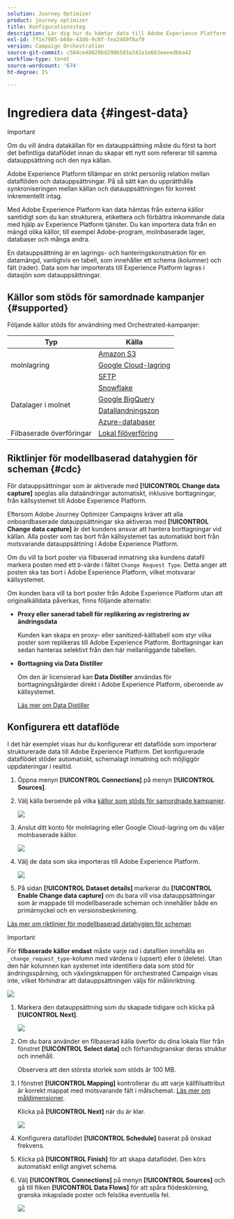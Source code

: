 ```yaml
---
solution: Journey Optimizer
product: journey optimizer
title: Konfigurationssteg
description: Lär dig hur du hämtar data till Adobe Experience Platform från källor som stöds, som SFTP, molnlagring eller databaser.
exl-id: 7f1e7985-b68e-43d6-9c8f-fea2469f8af9
version: Campaign Orchestration
source-git-commit: c584ce48029bd298b503a342a1e663eeeedbba42
workflow-type: tm+mt
source-wordcount: '674'
ht-degree: 1%

---
```



# Ingrediera data {#ingest-data}

>[!IMPORTANT]
>
>Om du vill ändra datakällan för en datauppsättning måste du först ta bort det befintliga dataflödet innan du skapar ett nytt som refererar till samma datauppsättning och den nya källan.
>
>Adobe Experience Platform tillämpar en strikt personlig relation mellan dataflöden och datauppsättningar. På så sätt kan du upprätthålla synkroniseringen mellan källan och datauppsättningen för korrekt inkrementellt intag.

Med Adobe Experience Platform kan data hämtas från externa källor samtidigt som du kan strukturera, etikettera och förbättra inkommande data med hjälp av Experience Platform tjänster. Du kan importera data från en mängd olika källor, till exempel Adobe-program, molnbaserade lager, databaser och många andra.

En datauppsättning är en lagrings- och hanteringskonstruktion för en datamängd, vanligtvis en tabell, som innehåller ett schema (kolumner) och fält (rader). Data som har importerats till Experience Platform lagras i datasjön som datauppsättningar.

## Källor som stöds för samordnade kampanjer {#supported}

Följande källor stöds för användning med Orchestrated-kampanjer:

<table>
  <thead>
    <tr>
      <th>Typ</th>
      <th>Källa</th>
    </tr>
  </thead>
  <tbody>
    <tr>
      <td rowspan="3">molnlagring</td>
      <td><a href="https://experienceleague.adobe.com/en/docs/experience-platform/sources/ui-tutorials/create/cloud-storage/s3">Amazon S3</a></td>
    </tr>
    <tr>
      <td><a href="https://experienceleague.adobe.com/en/docs/experience-platform/sources/ui-tutorials/create/cloud-storage/google-cloud-storage">Google Cloud-lagring</a></td>
    </tr>
    <tr>
      <td><a href="https://experienceleague.adobe.com/en/docs/experience-platform/sources/ui-tutorials/create/cloud-storage/sftp">SFTP</a></td>
    </tr>
      <td rowspan="4">Datalager i molnet</td>
      <td><a href="https://experienceleague.adobe.com/en/docs/experience-platform/sources/ui-tutorials/create/databases/snowflake">Snowflake</a></td>
    </tr>
    <tr>
      <td><a href="https://experienceleague.adobe.com/en/docs/experience-platform/sources/ui-tutorials/create/databases/bigquery">Google BigQuery</a></td>
    </tr>
    <tr>
      <td><a href="https://experienceleague.adobe.com/en/docs/experience-platform/sources/ui-tutorials/create/cloud-storage/data-landing-zone">Datallandningszon<a></td>
    </tr>
    <tr>
      <td><a href="https://experienceleague.adobe.com/en/docs/experience-platform/sources/ui-tutorials/create/databases/databricks">Azure-databaser</a></td>
    </tr>
    <tr>
      <td rowspan="3">Filbaserade överföringar</td>
      <td><a href="https://experienceleague.adobe.com/en/docs/experience-platform/sources/ui-tutorials/create/local-system/local-file-upload">Lokal filöverföring<a></td>
    </tr>

</tbody>
</table>

## Riktlinjer för modellbaserad datahygien för scheman {#cdc}

För datauppsättningar som är aktiverade med **[!UICONTROL Change data capture]** speglas alla dataändringar automatiskt, inklusive borttagningar, från källsystemet till Adobe Experience Platform.

Eftersom Adobe Journey Optimizer Campaigns kräver att alla onboardbaserade datauppsättningar ska aktiveras med **[!UICONTROL Change data capture]** är det kundens ansvar att hantera borttagningar vid källan. Alla poster som tas bort från källsystemet tas automatiskt bort från motsvarande datauppsättning i Adobe Experience Platform.

Om du vill ta bort poster via filbaserad inmatning ska kundens datafil markera posten med ett `D`-värde i fältet `Change Request Type`. Detta anger att posten ska tas bort i Adobe Experience Platform, vilket motsvarar källsystemet.

Om kunden bara vill ta bort poster från Adobe Experience Platform utan att originalkälldata påverkas, finns följande alternativ:

* **Proxy eller sanerad tabell för replikering av registrering av ändringsdata**

  Kunden kan skapa en proxy- eller sanitized-källtabell som styr vilka poster som replikeras till Adobe Experience Platform. Borttagningar kan sedan hanteras selektivt från den här mellanliggande tabellen.

* **Borttagning via Data Distiller**

  Om den är licensierad kan **Data Distiller** användas för borttagningsåtgärder direkt i Adobe Experience Platform, oberoende av källsystemet.

  [Läs mer om Data Distiller](https://experienceleague.adobe.com/en/docs/experience-platform/query/data-distiller/overview)

## Konfigurera ett dataflöde

I det här exemplet visas hur du konfigurerar ett dataflöde som importerar strukturerade data till Adobe Experience Platform. Det konfigurerade dataflödet stöder automatiskt, schemalagt inmatning och möjliggör uppdateringar i realtid.

1. Öppna menyn **[!UICONTROL Connections]** på menyn **[!UICONTROL Sources]**.

1. Välj källa beroende på vilka [källor som stöds för samordnade kampanjer](#supported).

   ![](assets/admin_sources_1.png)

1. Anslut ditt konto för molnlagring eller Google Cloud-lagring om du väljer molnbaserade källor.

   ![](assets/admin_sources_2.png)

1. Välj de data som ska importeras till Adobe Experience Platform.

   ![](assets/S3_config_1.png)

1. På sidan **[!UICONTROL Dataset details]** markerar du **[!UICONTROL Enable Change data capture]** om du bara vill visa datauppsättningar som är mappade till modellbaserade scheman och innehåller både en primärnyckel och en versionsbeskrivning.

[Läs mer om riktlinjer för modellbaserad datahygien för scheman](#cdc)

   >[!IMPORTANT]
   >
   > För **filbaserade källor endast** måste varje rad i datafilen innehålla en `_change_request_type`-kolumn med värdena `U` (upsert) eller `D` (delete). Utan den här kolumnen kan systemet inte identifiera data som stöd för ändringsspårning, och växlingsknappen för orchestrated Campaign visas inte, vilket förhindrar att datauppsättningen väljs för målinriktning.

   ![](assets/S3_config_6.png)

1. Markera den datauppsättning som du skapade tidigare och klicka på **[!UICONTROL Next]**.

   ![](assets/S3_config_3.png)

1. Om du bara använder en filbaserad källa överför du dina lokala filer från fönstret **[!UICONTROL Select data]** och förhandsgranskar deras struktur och innehåll.

   Observera att den största storlek som stöds är 100 MB.

1. I fönstret **[!UICONTROL Mapping]** kontrollerar du att varje källfilsattribut är korrekt mappat med motsvarande fält i målschemat. [Läs mer om måldimensioner](target-dimension.md).

   Klicka på **[!UICONTROL Next]** när du är klar.

   ![](assets/S3_config_4.png)

1. Konfigurera dataflödet **[!UICONTROL Schedule]** baserat på önskad frekvens.

1. Klicka på **[!UICONTROL Finish]** för att skapa dataflödet. Den körs automatiskt enligt angivet schema.

1. Välj **[!UICONTROL Connections]** på menyn **[!UICONTROL Sources]** och gå till fliken **[!UICONTROL Data Flows]** för att spåra flödeskörning, granska inkapslade poster och felsöka eventuella fel.

   ![](assets/S3_config_5.png)


